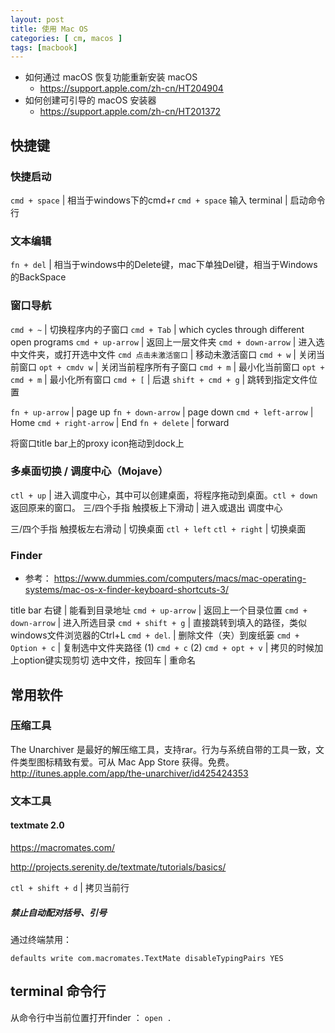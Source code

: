 ```yaml
---
layout: post
title: 使用 Mac OS
categories: [ cm, macos ]
tags: [macbook]
---
```




* 如何通过 macOS 恢复功能重新安装 macOS
  * <https://support.apple.com/zh-cn/HT204904>
* 如何创建可引导的 macOS 安装器
  * <https://support.apple.com/zh-cn/HT201372>



## 快捷键

### 快捷启动

`cmd + space`           | 相当于windows下的cmd+r
`cmd + space`  输入 terminal         | 启动命令行


### 文本编辑

`fn + del`    | 相当于windows中的Delete键，mac下单独Del键，相当于Windows的BackSpace


### 窗口导航

`cmd + ~`           | 切换程序内的子窗口
`cmd + Tab`         | which cycles through different open programs
`cmd + up-arrow`    | 返回上一层文件夹
`cmd + down-arrow`   | 进入选中文件夹，或打开选中文件
`cmd 点击未激活窗口` | 移动未激活窗口
`cmd + w`            | 关闭当前窗口
`opt + cmdv w`       | 关闭当前程序所有子窗口
`cmd + m`            | 最小化当前窗口
`opt + cmd + m`      | 最小化所有窗口
`cmd + [`            | 后退
`shift + cmd + g`    | 跳转到指定文件位置

`fn + up-arrow`    | page up
`fn + down-arrow`  | page down
`cmd + left-arrow`  | Home
`cmd + right-arrow` | End
`fn + delete`      | forward


将窗口title bar上的proxy icon拖动到dock上



### 多桌面切换 / 调度中心（Mojave）

`ctl + up`     | 进入调度中心，其中可以创建桌面，将程序拖动到桌面。`ctl + down` 返回原来的窗口。
三/四个手指 触摸板上下滑动 | 进入或退出 调度中心

三/四个手指 触摸板左右滑动 | 切换桌面
`ctl + left`  `ctl + right` | 切换桌面






### Finder

* 参考： <https://www.dummies.com/computers/macs/mac-operating-systems/mac-os-x-finder-keyboard-shortcuts-3/>

title bar 右键     | 能看到目录地址
`cmd + up-arrow`            | 返回上一个目录位置
`cmd + down-arrow`        | 进入所选目录
`cmd + shift + g`          | 直接跳转到填入的路径，类似windows文件浏览器的Ctrl+L
`cmd + del`.                    | 删除文件（夹）到废纸篓
`cmd + Option + c`        | 复制选中文件夹路径
(1) `cmd + c` (2) `cmd + opt + v` | 拷贝的时候加上option键实现剪切
选中文件，按回车       | 重命名



## 常用软件

### 压缩工具

The Unarchiver 是最好的解压缩工具，支持rar。行为与系统自带的工具一致，文件类型图标精致有爱。可从 Mac App Store 获得。免费。 http://itunes.apple.com/app/the-unarchiver/id425424353



### 文本工具

#### textmate 2.0

https://macromates.com/

<http://projects.serenity.de/textmate/tutorials/basics/>

`ctl + shift + d`    | 拷贝当前行

##### 禁止自动配对括号、引号

通过终端禁用：

~~~ shell
defaults write com.macromates.TextMate disableTypingPairs YES
~~~




## terminal 命令行

从命令行中当前位置打开finder ： `open .`




